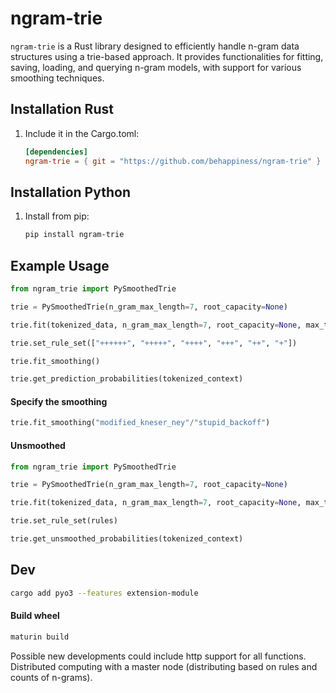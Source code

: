# ngram-trie

`ngram-trie` is a Rust library designed to efficiently handle n-gram data structures using a trie-based approach. It provides functionalities for fitting, saving, loading, and querying n-gram models, with support for various smoothing techniques.

## Installation Rust

1. Include it in the Cargo.toml:

    ```toml
    [dependencies]
    ngram-trie = { git = "https://github.com/behappiness/ngram-trie" }
    ```

## Installation Python

1. Install from pip:

    ```bash
    pip install ngram-trie
    ```


## Example Usage
```python
from ngram_trie import PySmoothedTrie

trie = PySmoothedTrie(n_gram_max_length=7, root_capacity=None)

trie.fit(tokenized_data, n_gram_max_length=7, root_capacity=None, max_tokens=None)

trie.set_rule_set(["++++++", "+++++", "++++", "+++", "++", "+"])

trie.fit_smoothing()

trie.get_prediction_probabilities(tokenized_context)
```

#### Specify the smoothing

```python
trie.fit_smoothing("modified_kneser_ney"/"stupid_backoff")
```

#### Unsmoothed

```python
from ngram_trie import PySmoothedTrie

trie = PySmoothedTrie(n_gram_max_length=7, root_capacity=None)

trie.fit(tokenized_data, n_gram_max_length=7, root_capacity=None, max_tokens=None)

trie.set_rule_set(rules)

trie.get_unsmoothed_probabilities(tokenized_context)
```

## Dev
```bash
cargo add pyo3 --features extension-module
```

#### Build wheel
```bash
maturin build
```

Possible new developments could include http support for all functions. Distributed computing with a master node (distributing based on rules and counts of n-grams).


